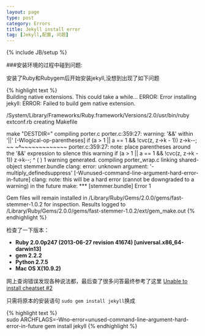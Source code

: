 ```yaml
---
layout: page
type: post
category: Errors
title: Jekyll install error
tag: [Jekyll,配置, 问题]
---
```


{% include JB/setup %}

###安装环境的过程中碰到问题:

安装了Ruby和Rubygem后开始安装jekyll,没想到出现了如下问题

{% highlight text %}  
Building native extensions.  This could take a while...
ERROR:  Error installing jekyll:
    ERROR: Failed to build gem native extension.

/System/Library/Frameworks/Ruby.framework/Versions/2.0/usr/bin/ruby extconf.rb
creating Makefile

make "DESTDIR="
compiling porter.c
porter.c:359:27: warning: '&&' within '||' [-Wlogical-op-parentheses]
      if (a > 1 || a == 1 && !cvc(z, z->k - 1)) z->k--;
                ~~ ~~~~~~~^~~~~~~~~~~~~~~~~~~~
porter.c:359:27: note: place parentheses around the '&&' expression to silence this warning
      if (a > 1 || a == 1 && !cvc(z, z->k - 1)) z->k--;
                          ^
                   (                          )
1 warning generated.
compiling porter_wrap.c
linking shared-object stemmer.bundle
clang: error: unknown argument: '-multiply_definedsuppress' [-Wunused-command-line-argument-hard-error-in-future]
clang: note: this will be a hard error (cannot be downgraded to a warning) in the future
make: *** [stemmer.bundle] Error 1


Gem files will remain installed in /Library/Ruby/Gems/2.0.0/gems/fast-stemmer-1.0.2 for inspection.
Results logged to /Library/Ruby/Gems/2.0.0/gems/fast-stemmer-1.0.2/ext/gem_make.out
{% endhighlight %}


检查了一下版本：  
- **Ruby 2.0.0p247 (2013-06-27 revision 41674) [universal.x86_64-darwin13]**
- **gem 2.2.2**  
- **Python 2.7.5**
- **Mac OS X(10.9.2)**  



网上查询错误发现各种说法都，最后查了很多问答最终参考了这里 [Unable to install cheatset #2](https://github.com/Kapeli/cheatset/issues/2#issuecomment-37369283)  

只需将原本的安装语句 `sudo gem install jekyll`换成

{% highlight text %}  
sudo ARCHFLAGS=-Wno-error=unused-command-line-argument-hard-error-in-future gem install jekyll
{% endhighlight %}


